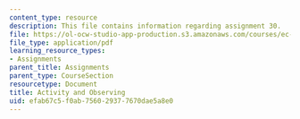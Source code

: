 ```yaml
---
content_type: resource
description: This file contains information regarding assignment 30.
file: https://ol-ocw-studio-app-production.s3.amazonaws.com/courses/ec-050-recreate-experiments-from-history-inform-the-future-from-the-past-galileo-january-iap-2010/efab67c5f0ab756029377670dae5a8e0_MITEC_050IAP10_assn30.pdf
file_type: application/pdf
learning_resource_types:
- Assignments
parent_title: Assignments
parent_type: CourseSection
resourcetype: Document
title: Activity and Observing
uid: efab67c5-f0ab-7560-2937-7670dae5a8e0
---
```

